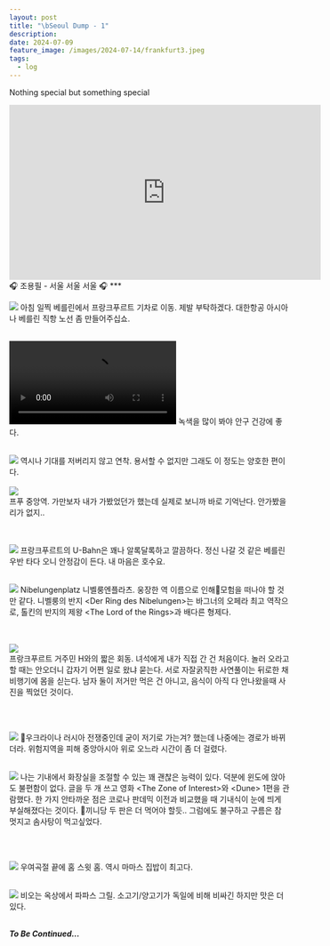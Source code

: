 ```yaml
---
layout: post
title: "\bSeoul Dump - 1"
description: 
date: 2024-07-09
feature_image: /images/2024-07-14/frankfurt3.jpeg
tags:
  - log
---
```

Nothing special but something special
<!--more-->

<iframe width="560" height="315" src="https://www.youtube.com/embed/tZ6anNEP_EM?si=la1xRCsrqiBBfDdH" title="YouTube video player" frameborder="0" allow="accelerometer; autoplay; clipboard-write; encrypted-media; gyroscope; picture-in-picture; web-share" referrerpolicy="strict-origin-when-cross-origin" allowfullscreen></iframe>🎧 조용필 - 서울 서울 서울 🎧
***



![](/images/2024-07-14/ice1.jpeg)
아침 일찍 베를린에서 프랑크푸르트 기차로 이동. 제발 부탁하겠다. 대한항공 아시아나 베를린 직항 노선 좀 만들어주십쇼.
<br><br>

<video src="/images/2024-07-14/IMG_8824.MOV" controls></video>
녹색을 많이 봐야 안구 건강에 좋다.
<br><br>

![](/images/2024-07-14/ice2.jpeg)
역시나 기대를 저버리지 않고 연착. 용서할 수 없지만 그래도 이 정도는 양호한 편이다.
<br><br>
![](/images/2024-07-14/frankfurt1.JPG)<br>
프푸 중앙역. 가만보자 내가 가봤었던가 했는데 실제로 보니까 바로 기억난다. 안가봤을리가 없지..

<br><br>
![](/images/2024-07-14/frankfurt3.jpeg)
프랑크푸르트의 U-Bahn은 꽤나 알록달록하고 깔끔하다. 정신 나갈 것 같은 베를린 우반 타다 오니 안정감이 든다. 내 마음은 호수요.
<br><br>

![](/images/2024-07-14/frankfurt2.jpeg)
Nibelungenplatz 니벨룽엔플라츠. 웅장한 역 이름으로  인해모험을 떠나야 할 것만 같다.
니벨룽의 반지 \<Der Ring des Nibelungen\>는 바그너의 오페라 최고 역작으로, 톨킨의 반지의 제왕 \<The Lord of the Rings\>과 배다른 형제다. 

<br><br>
![](/images/2024-07-14/frankfurt4.jpg)<br>
프랑크푸르트 거주민 H와의 짧은 회동.
녀석에게 내가 직접 간 건 처음이다. 놀러 오라고 할 때는 안오더니 갑자기 어쩐 일로 왔냐 묻는다. 서로 자잘굵직한 사연풀이는 뒤로한 채 비행기에 몸을 싣는다.
남자 둘이 저거만 먹은 건 아니고, 음식이 아직 다 안나왔을때 사진을 찍었던 것이다.


<br><br>


![](/images/2024-07-14/flight.jpeg)
우크라이나 러시아 전쟁중인데 굳이 저기로 가는겨? 했는데 나중에는 경로가 바뀌더라. 위험지역을 피해 중앙아시아 위로 오느라 시간이 좀 더 걸렸다.
<br><br>


![](/images/2024-07-14/flight2.jpeg)
나는 기내에서 화장실을 조절할 수 있는 꽤 괜찮은 능력이 있다. 덕분에 윈도에 앉아도 불편함이 없다. 글을 두 개 쓰고 영화 \<The Zone of Interest\>와 \<Dune\> 1편을 관람했다.
한 가지 안타까운 점은 코로나 판데믹 이전과 비교했을 때 기내식이 눈에 띄게 부실해졌다는 것이다. 끼니당 두 판은 더 먹어야 할듯.. 그럼에도 불구하고 구름은 참 멋지고 솜사탕이 먹고싶었다. 

<br><br>

![](/images/2024-07-14/zipbap.JPG)
우여곡절 끝에 홈 스윗 홈. 역시 마마스 집밥이 최고다.
<br><br>

![](/images/2024-07-14/grill.JPG)
비오는 옥상에서 파파스 그릴. 소고기/양고기가 독일에 비해 비싸긴 하지만 맛은 더 있다.
<br><br>


***To Be Continued...***
